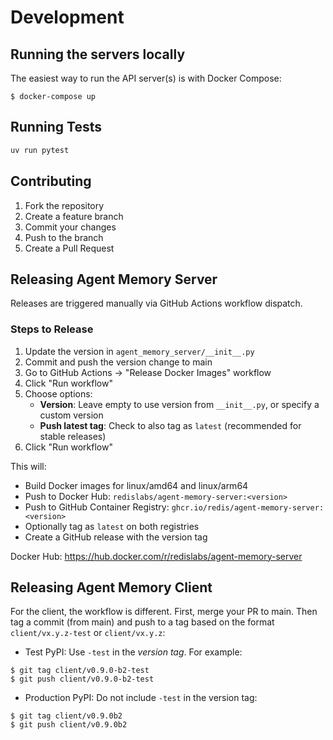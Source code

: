 # Development

## Running the servers locally

The easiest way to run the API server(s) is with Docker Compose:

```
$ docker-compose up
```

## Running Tests

```bash
uv run pytest
```

## Contributing

1. Fork the repository
2. Create a feature branch
3. Commit your changes
4. Push to the branch
5. Create a Pull Request

## Releasing Agent Memory Server

Releases are triggered manually via GitHub Actions workflow dispatch.

### Steps to Release

1. Update the version in `agent_memory_server/__init__.py`
2. Commit and push the version change to main
3. Go to GitHub Actions → "Release Docker Images" workflow
4. Click "Run workflow"
5. Choose options:
   - **Version**: Leave empty to use version from `__init__.py`, or specify a custom version
   - **Push latest tag**: Check to also tag as `latest` (recommended for stable releases)
6. Click "Run workflow"

This will:
- Build Docker images for linux/amd64 and linux/arm64
- Push to Docker Hub: `redislabs/agent-memory-server:<version>`
- Push to GitHub Container Registry: `ghcr.io/redis/agent-memory-server:<version>`
- Optionally tag as `latest` on both registries
- Create a GitHub release with the version tag

Docker Hub: https://hub.docker.com/r/redislabs/agent-memory-server


## Releasing Agent Memory Client

For the client, the workflow is different. First, merge your PR to main.
Then tag a commit (from main) and push to a tag based on the format
`client/vx.y.z-test` or `client/vx.y.z`:

- Test PyPI: Use `-test` in the *version tag*. For example:
```
$ git tag client/v0.9.0-b2-test
$ git push client/v0.9.0-b2-test
```

- Production PyPI: Do not include `-test` in the version tag:
```
$ git tag client/v0.9.0b2
$ git push client/v0.9.0b2
